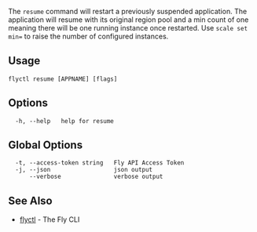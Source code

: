 The `resume` command will restart a previously suspended application. The application will resume with its original region pool and a min count of one meaning there will be one running instance once restarted. Use `scale set min=` to raise the number of configured instances.

## Usage

~~~
flyctl resume [APPNAME] [flags]
~~~

## Options

~~~
  -h, --help   help for resume
~~~

## Global Options

~~~
  -t, --access-token string   Fly API Access Token
  -j, --json                  json output
      --verbose               verbose output
~~~

## See Also

* [flyctl](/docs/flyctl/help/)	 - The Fly CLI

